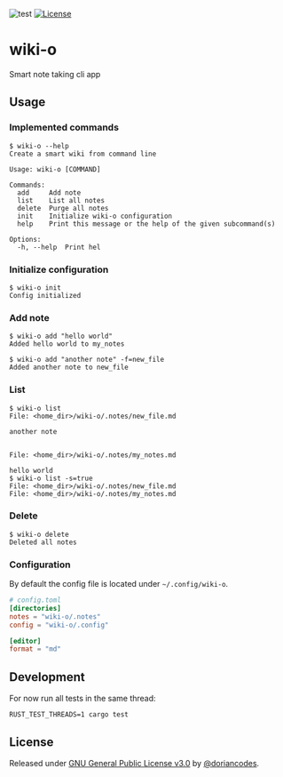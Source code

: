 ![test](https://github.com/doriancodes/wiki-o/actions/workflows/test.yml/badge.svg)
[![License](https://img.shields.io/badge/License-GNU_General_Public_License_v3.0-green)](#license)


# wiki-o

Smart note taking cli app

## Usage

### Implemented commands

```console
$ wiki-o --help
Create a smart wiki from command line

Usage: wiki-o [COMMAND]

Commands:
  add     Add note
  list    List all notes
  delete  Purge all notes
  init    Initialize wiki-o configuration
  help    Print this message or the help of the given subcommand(s)

Options:
  -h, --help  Print hel
```

### Initialize configuration

```console
$ wiki-o init
Config initialized
```

### Add note

```console
$ wiki-o add "hello world"
Added hello world to my_notes

$ wiki-o add "another note" -f=new_file
Added another note to new_file
```

### List

```console
$ wiki-o list
File: <home_dir>/wiki-o/.notes/new_file.md

another note


File: <home_dir>/wiki-o/.notes/my_notes.md

hello world
$ wiki-o list -s=true
File: <home_dir>/wiki-o/.notes/new_file.md
File: <home_dir>/wiki-o/.notes/my_notes.md
```

### Delete

```console
$ wiki-o delete
Deleted all notes
```

### Configuration

By default the config file is located under `~/.config/wiki-o`.

```toml
# config.toml
[directories]
notes = "wiki-o/.notes"
config = "wiki-o/.config"

[editor]
format = "md"
```

## Development

For now run all tests in the same thread:

```console
RUST_TEST_THREADS=1 cargo test
```

## License

Released under [GNU General Public License v3.0](/LICENSE) by [@doriancodes](https://github.com/doriancodes).
